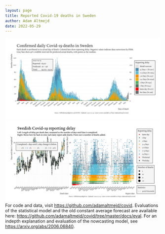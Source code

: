 ```yaml
---
layout: page
title: Reported Covid-19 deaths in Sweden
author: Adam Altmejd
date: 2022-05-29
---
```


![Graph of Swedish Covid-19 deaths with reporting delay.](deaths_lag_sweden_2022-05-29.png "Swedish Covid-19 deaths.")
![Graph of Swedish Covid-19 reporting delay in daily deaths.](lag_trend_sweden_2022-05-29.png "Trend in Swedish Covid-19 mortality reporting delay.")
For code and data, visit <https://github.com/adamaltmejd/covid>.
Evaluations of the statistical model and the old constant average forecast are available here: <https://github.com/adamaltmejd/covid/tree/master/docs/eval>.
For an indepth explanation and evaluation of the nowcasting model, see <https://arxiv.org/abs/2006.06840>.
